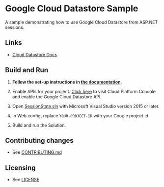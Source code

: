 # Google Cloud Datastore Sample

A sample demonstrating how to use Google Cloud Datastore from ASP.NET sessions.

## Links

- [Cloud Datastore Docs](https://cloud.google.com/datastore/docs/)

## Build and Run

1.  **Follow the set-up instructions in [the documentation](https://cloud.google.com/dotnet/docs/setup).**

4.  Enable APIs for your project.
    [Click here](https://console.cloud.google.com/flows/enableapi?apiid=datastore.googleapis.com&showconfirmation=true)
    to visit Cloud Platform Console and enable the Google Cloud Datastore API.

6.  Open [SessionState.sln](SessionStote.sln) with Microsoft Visual Studio version 2015 or later.

7.  In Web.config, replace `YOUR-PROJECT-ID` with your Google project id.

8.  Build and run the Solution.


## Contributing changes

* See [CONTRIBUTING.md](../CONTRIBUTING.md)

## Licensing

* See [LICENSE](../LICENSE)

